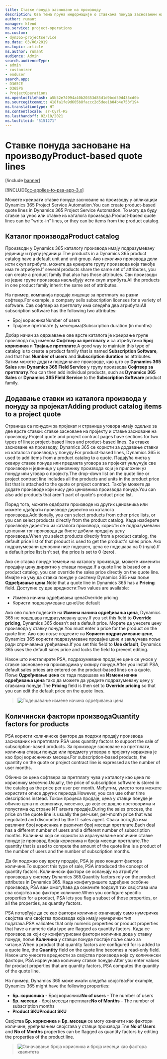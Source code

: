 ```yaml
---
title: Ставке понуда засноване на производу
description: Ова тема пружа информације о ставкама понуда заснованим на производу.
author: rumant
manager: kfend
ms.service: project-operations
ms.custom:
- dyn365-projectservice
ms.date: 03/06/2019
ms.topic: article
ms.author: rumant
audience: Admin
search.audienceType:
- admin
- customizer
- enduser
search.app:
- D365CE
- D365PS
- ProjectOperations
ms.openlocfilehash: a5b52e74994a40b20353d85d1d9bcd59d435cd0b
ms.sourcegitcommit: 418fa1fe9d605b8faccc2d5dee1b04b4e753f194
ms.translationtype: HT
ms.contentlocale: sr-Cyrl-RS
ms.lasthandoff: 02/10/2021
ms.locfileid: "5151271"
---
```

# <a name="product-based-quote-lines"></a><span data-ttu-id="6ded2-103">Ставке понуда засноване на производу</span><span class="sxs-lookup"><span data-stu-id="6ded2-103">Product-based quote lines</span></span>

[!include [banner](../includes/psa-now-project-operations.md)]

[!INCLUDE[cc-applies-to-psa-app-3.x](../includes/cc-applies-to-psa-app-3x.md)]


<span data-ttu-id="6ded2-104">Можете креирати ставке понуде засноване на производу у апликацији Dynamics 365 Project Service Automation.</span><span class="sxs-lookup"><span data-stu-id="6ded2-104">You can create product-based quote lines in Dynamics 365 Project Service Automation.</span></span> <span data-ttu-id="6ded2-105">То могу да буду ставке за унос или ставке из каталога производа.</span><span class="sxs-lookup"><span data-stu-id="6ded2-105">Product-based quote lines can be "write-in" lines, or they can be items from the product catalog.</span></span>

## <a name="product-catalog"></a><span data-ttu-id="6ded2-106">Каталог производа</span><span class="sxs-lookup"><span data-stu-id="6ded2-106">Product catalog</span></span>

<span data-ttu-id="6ded2-107">Производи у Dynamics 365 каталогу производа имају подразумевану јединицу и групу јединица.</span><span class="sxs-lookup"><span data-stu-id="6ded2-107">The products in a Dynamics 365 product catalog have a default unit and unit group.</span></span> <span data-ttu-id="6ded2-108">Ако неколико производа дели исти скуп атрибута, можете да креирате групу производа која такође има те атрибуте.</span><span class="sxs-lookup"><span data-stu-id="6ded2-108">If several products share the same set of attributes, you can create a product family that also has those attributes.</span></span> <span data-ttu-id="6ded2-109">Сви производи из једне групе производа насљеђују исти скуп атрибута.</span><span class="sxs-lookup"><span data-stu-id="6ded2-109">All the products in one product family inherit the same set of attributes.</span></span>

<span data-ttu-id="6ded2-110">На пример, компанија продаје лиценце за претплату на разни софтвер.</span><span class="sxs-lookup"><span data-stu-id="6ded2-110">For example, a company sells subscription licenses for a variety of software.</span></span> <span data-ttu-id="6ded2-111">Сав софтвер за претплату има следећа два атрибута:</span><span class="sxs-lookup"><span data-stu-id="6ded2-111">All subscription software has the following two attributes:</span></span>

- <span data-ttu-id="6ded2-112">Број корисника</span><span class="sxs-lookup"><span data-stu-id="6ded2-112">Number of users</span></span> 
- <span data-ttu-id="6ded2-113">Трајање претплате (у месецима)</span><span class="sxs-lookup"><span data-stu-id="6ded2-113">Subscription duration (in months)</span></span>

<span data-ttu-id="6ded2-114">Добар начин за одржавање ове врсте каталога је креирање групе производа под именом **Софтвер за претплату** и са атрибутима **Број корисника** и **Трајање претплате**.</span><span class="sxs-lookup"><span data-stu-id="6ded2-114">A good way to maintain this type of catalog is to create a product family that is named **Subscription Software**, and that has **Number of users** and **Subscription duration** as attributes.</span></span> <span data-ttu-id="6ded2-115">Затим можете додати појединачне производе, као што су **Dynamics 365 Sales** или **Dynamics 365 Field Service** у групу производа **Софтвер за претплату**.</span><span class="sxs-lookup"><span data-stu-id="6ded2-115">You can then add individual products, such as **Dynamics 365 Sales** or **Dynamics 365 Field Service** to the **Subscription Software** product family.</span></span>

## <a name="adding-product-catalog-items-to-a-project-quote"></a><span data-ttu-id="6ded2-116">Додавање ставки из каталога производа у понуду за пројекат</span><span class="sxs-lookup"><span data-stu-id="6ded2-116">Adding product catalog items to a project quote</span></span>

<span data-ttu-id="6ded2-117">Страница са понудом за пројекат и страница уговора имају одељке за две врсте ставки: ставке засноване на пројекту и ставке засноване на производу.</span><span class="sxs-lookup"><span data-stu-id="6ded2-117">Project quote and project contract pages have sections for two types of lines: project-based lines and product-based lines.</span></span> <span data-ttu-id="6ded2-118">За ставке засноване на производу, Dynamics 365 се користи за додавање ставки из каталога производа у понуду.</span><span class="sxs-lookup"><span data-stu-id="6ded2-118">For product-based lines, Dynamics 365 is used to add items from a product catalog to a quote.</span></span> <span data-ttu-id="6ded2-119">Падајућа листа у оквиру ставке понуде или предмета уговора за пројекат укључује све производе и јединице у ценовнику производа који је приложен уз понуду или уговор о пројекту.</span><span class="sxs-lookup"><span data-stu-id="6ded2-119">The drop-down list on the quote line or project contract line includes all the products and units in the product price list that is attached to the quote or project contract.</span></span> <span data-ttu-id="6ded2-120">Такође можете да додате производе који нису део ценовника производа понуде.</span><span class="sxs-lookup"><span data-stu-id="6ded2-120">You can also add products that aren't part of quote's product price list.</span></span>

<span data-ttu-id="6ded2-121">Поред тога, можете одабрати производе из других ценовника или можете одабрати производе директно из каталога производа.</span><span class="sxs-lookup"><span data-stu-id="6ded2-121">Additionally, you can select products from other price lists, or you can select products directly from the product catalog.</span></span> <span data-ttu-id="6ded2-122">Када изаберете производе директно из каталога производа, користи се подразумевани ценовник тог производа да бисте добили продајну цену производа.</span><span class="sxs-lookup"><span data-stu-id="6ded2-122">When you select products directly from a product catalog, the default price list of that product is used to get the product's sales price.</span></span> <span data-ttu-id="6ded2-123">Ако подразумевани ценовник није подешен, цена се подешава на 0 (нула).</span><span class="sxs-lookup"><span data-stu-id="6ded2-123">If a default price list isn't set, the price is set to 0 (zero).</span></span>

<span data-ttu-id="6ded2-124">Ако се ставка понуде темељи на каталогу производа, можете изменити продајну цену директно у ставци понуде.</span><span class="sxs-lookup"><span data-stu-id="6ded2-124">If a quote line is based on a product catalog, you can override the sales price directly on the quote line.</span></span> <span data-ttu-id="6ded2-125">Имајте на уму да ставка понуде у систему Dynamics 365 има поље **Одређивање цена**.</span><span class="sxs-lookup"><span data-stu-id="6ded2-125">Note that a quote line in Dynamics 365 has a **Pricing** field.</span></span> <span data-ttu-id="6ded2-126">Доступне су две вредности:</span><span class="sxs-lookup"><span data-stu-id="6ded2-126">Two values are available:</span></span>

- <span data-ttu-id="6ded2-127">Измена начина одређивања цена</span><span class="sxs-lookup"><span data-stu-id="6ded2-127">Override pricing</span></span>  
- <span data-ttu-id="6ded2-128">Користи подразумеване цене</span><span class="sxs-lookup"><span data-stu-id="6ded2-128">Use default</span></span>

<span data-ttu-id="6ded2-129">Ако ово поље подесите на **Измена начина одређивања цена**, Dynamics 365 не подешава подразумевану цену.</span><span class="sxs-lookup"><span data-stu-id="6ded2-129">If you set this field to **Override pricing**, Dynamics 365 doesn't set a default price.</span></span> <span data-ttu-id="6ded2-130">Морате да унесете цену производа у ставку понуде.</span><span class="sxs-lookup"><span data-stu-id="6ded2-130">You must enter a price for the product on the quote line.</span></span> <span data-ttu-id="6ded2-131">Ако ово поље подесите на **Користи подразумеване цене**, Dynamics 365 користи подразумеване продајне цене и закључава поље ради спречавања уређивања.</span><span class="sxs-lookup"><span data-stu-id="6ded2-131">If you set this field to **Use default**, Dynamics 365 uses the default sales price and locks the field to prevent editing.</span></span>

<span data-ttu-id="6ded2-132">Након што инсталирате PSA, подразумеване продајне цене се уносе у ставке засноване на производима у оквиру понуде.</span><span class="sxs-lookup"><span data-stu-id="6ded2-132">After you install PSA, default sales prices are entered on the product-based lines on a quote.</span></span> <span data-ttu-id="6ded2-133">Поље **Одређивање цена** се тада подешава на **Измени начин одређивања цена** тако да можете да уредите подразумевану цену у ставкама понуде.</span><span class="sxs-lookup"><span data-stu-id="6ded2-133">The **Pricing** field is then set to **Override pricing** so that you can edit the default price on the quote lines.</span></span>

> ![Подешавање измене начина одређивања цена](media/basic-guide-10.png)
 
## <a name="quantity-factors-for-products"></a><span data-ttu-id="6ded2-135">Количински фактори производа</span><span class="sxs-lookup"><span data-stu-id="6ded2-135">Quantity factors for products</span></span>

<span data-ttu-id="6ded2-136">PSA користи количинске факторе да подржи продају производа заснованих на претплати.</span><span class="sxs-lookup"><span data-stu-id="6ded2-136">PSA uses quantity factors to support the sale of subscription-based products.</span></span> <span data-ttu-id="6ded2-137">За производе засноване на претплати, количина ставци понуде или предмету уговора о пројекту изражена је као број корисничких месеци.</span><span class="sxs-lookup"><span data-stu-id="6ded2-137">For subscription-based products, the quantity on the quote or project contract line is expressed as the number of user months.</span></span>

<span data-ttu-id="6ded2-138">Обично се цена софтвера за претплату чува у каталогу као цена по кориснику месечно.</span><span class="sxs-lookup"><span data-stu-id="6ded2-138">Usually, the price of subscription software is stored in the catalog as the price per user per month.</span></span> <span data-ttu-id="6ded2-139">Међутим, уместо тога можете користити описе других периода.</span><span class="sxs-lookup"><span data-stu-id="6ded2-139">However, you can use other time descriptions instead.</span></span> <span data-ttu-id="6ded2-140">Током процеса продаје, цена у ставци понуде је обично цена по кориснику, месечно, до које се дошло преговорима и попустима од стране ИТ агента продаје.</span><span class="sxs-lookup"><span data-stu-id="6ded2-140">During the sales process, the price on the quote line is usually the per-user, per-month price that was negotiated and discounted by the IT sales agent.</span></span> <span data-ttu-id="6ded2-141">Свака погодба има различит број корисника и различит број месеци претплате.</span><span class="sxs-lookup"><span data-stu-id="6ded2-141">Each deal has a different number of users and a different number of subscription months.</span></span> <span data-ttu-id="6ded2-142">Количина која се користи за израчунавање количине ставке понуде је производ броја корисника и броја месеци претплате.</span><span class="sxs-lookup"><span data-stu-id="6ded2-142">The quantity that is used to compute the amount of the quote line is a product of the number of users and the number of subscription months.</span></span>

<span data-ttu-id="6ded2-143">Да би подржао ову врсту продаје, PSA је увео концепт фактора количине.</span><span class="sxs-lookup"><span data-stu-id="6ded2-143">To support this type of sale, PSA introduced the concept of quantity factors.</span></span> <span data-ttu-id="6ded2-144">Количински фактори се ослањају на атрибуте производа у систему Dynamics 365.</span><span class="sxs-lookup"><span data-stu-id="6ded2-144">Quantity factors rely on the product attributes in Dynamics 365.</span></span> <span data-ttu-id="6ded2-145">Када конфигуришете одређене особине производа, PSA вам омогућава да означите подскуп тих својстава или сва својства као факторе количине.</span><span class="sxs-lookup"><span data-stu-id="6ded2-145">When you configure specific properties for a product, PSA lets you flag a subset of those properties, or all the properties, as quantity factors.</span></span>

<span data-ttu-id="6ded2-146">PSA потврђује да се као фактори количине означавају само нумеричка својства или својства производа која имају нумерички тип података.</span><span class="sxs-lookup"><span data-stu-id="6ded2-146">PSA validates that only numeric properties or product properties that have a numeric data type are flagged as quantity factors.</span></span> <span data-ttu-id="6ded2-147">Када се производ за који су конфигурисани фактори количине дода у ставку понуде, поље **Количина** у ставци понуде постаје поље само за читање.</span><span class="sxs-lookup"><span data-stu-id="6ded2-147">When a product that quantity factors are configured for is added to a quote line, the **Quantity** field on the quote line becomes a read-only field.</span></span> <span data-ttu-id="6ded2-148">Након што унесете вредности за својства производа која су количински фактори, PSA израчунава количину ставке понуде.</span><span class="sxs-lookup"><span data-stu-id="6ded2-148">After you enter values for product properties that are quantity factors, PSA computes the quantity of the quote line.</span></span>

<span data-ttu-id="6ded2-149">На пример, Dynamics 365 може имати следећа својства:</span><span class="sxs-lookup"><span data-stu-id="6ded2-149">For example, Dynamics 365 might have the following properties:</span></span> 

- <span data-ttu-id="6ded2-150">**Бр. корисника** - Број корисника</span><span class="sxs-lookup"><span data-stu-id="6ded2-150">**No of users** - The number of users</span></span> 
- <span data-ttu-id="6ded2-151">**Бр. месеци** - број месеци претплате</span><span class="sxs-lookup"><span data-stu-id="6ded2-151">**No of Months** - The number of subscription months</span></span>
- <span data-ttu-id="6ded2-152">**Product SKU**</span><span class="sxs-lookup"><span data-stu-id="6ded2-152">**Product SKU**</span></span> 

<span data-ttu-id="6ded2-153">Својства **Бр. корисника** и **Бр. месеци** се могу означити као фактори количине, уређивањем својстава у ставци производа.</span><span class="sxs-lookup"><span data-stu-id="6ded2-153">Tne **No of Users** and **No of Months** properties can be flagged as quantity factors by editing the properties of the product line.</span></span> 

> ![Означавање броја корисника и броја месеци као фактора квалитета](media/basic-guide-11.png)
 

